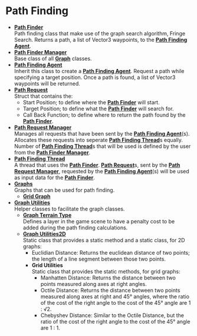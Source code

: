 # Path Finding
- [**Path Finder**](PathFinder.cs)
<br>Path finding class that make use of the graph search algorithm, Fringe Search. Returns a path, a list of Vector3 waypoints, to the [**Path Finding Agent**](PathFindingAgent.cs).
- [**Path Finder Manager**](PathFinderManager.cs)
<br>Base class of all [**Graph**](Graphs) classes.
- [**Path Finding Agent**](PathFindingAgent.cs)
<br>Inherit this class to create a [**Path Finding Agent**](PathFindingAgent.cs). Request a path while specifying a target position. Once a path is found, a list of Vector3 waypoints will be returned.
- [**Path Request**](PathRequest.cs)
<br> Struct that contains the:
  - Start Position; to define where the [**Path Finder**](PathFinder.cs) will start.
  - Target Position; to define what the [**Path Finder**](PathFinder.cs) will search for.
  - Call Back Function; to define where to return the path found by the [**Path Finder**](PathFinder.cs).
- [**Path Request Manager**](PathRequestManager.cs)
<br>Manages all requests that have been sent by the [**Path Finding Agent**](PathFindingAgent.cs)(s). Allocates these requests into seperate [**Path Finding Thread**](PathfindingThread.cs)s equally. Number of [**Path Finding Thread**](PathfindingThread.cs)s that will be used is defined by the user from the [**Path Finder Manager**](PathFinderManager.cs).
- [**Path Finding Thread**](PathfindingThread.cs)
<br>A thread that uses the [**Path Finder**](PathFinder.cs). [**Path Request**](PathRequest.cs)s, sent by the [**Path Request Manager**](PathRequestManager.cs), requested by the [**Path Finding Agent**](PathFindingAgent.cs)(s) will be used as input data for the [**Path Finder**](PathFinder.cs).
- [**Graphs**](Graphs)
<br>Graphs that can be used for path finding.
  - [**Grid Graph**](Graphs/GridGraph.cs)
- [**Graph Utilities**]()
<br>Helper classes to facilitate the graph classes.
  - [**Graph Terrain Type**]()
  <br>Defines a layer in the game scene to have a penalty cost to be added during the path finding calculations.
  - [**Graph Utilities2D**]()
  <br>Static class that provides a static method and a static class, for 2D graphs:
    - Euclidian Distance: Returns the euclidean distance of two points; the length of a line segment between those two points.   
    - **Grid Utilities**
    <br>Static class that provides the static methods, for grid graphs:
      - Manhatten Distance: Returns the distance between two points measured along axes at right angles.
      - Octile Distance: Returns the distance between two points measured along axes at right and 45&#176; angles, where the ratio of the cost of the right angle to the cost of the 45&#176; angle are 1 : &radic;2.
      - Chebyshev Distance: Similar to the Octile Distance, but the ratio of the cost of the right angle to the cost of the 45&#176; angle are 1 : 1.
